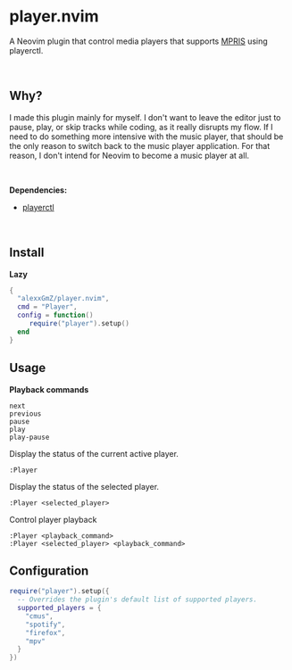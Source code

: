 # player.nvim

A Neovim plugin that control media players that supports [MPRIS](https://wiki.archlinux.org/title/MPRIS)
using playerctl.

<br>

## Why?

I made this plugin mainly for myself. I don't want to leave the editor just to pause,
play, or skip tracks while coding, as it really disrupts my flow. If I need to do
something more intensive with the music player, that should be the only reason to switch
back to the music player application. For that reason, I don't intend for Neovim to
become a music player at all.

<br>

**Dependencies:**

* [playerctl](https://github.com/altdesktop/playerctl)

<br>

## Install

**Lazy**

```lua
{
  "alexxGmZ/player.nvim",
  cmd = "Player",
  config = function()
     require("player").setup()
  end
}
```

## Usage

**Playback commands**

```
next
previous
pause
play
play-pause
```

Display the status of the current active player.

```
:Player
```

Display the status of the selected player.

```
:Player <selected_player>
```

Control player playback

```
:Player <playback_command>
:Player <selected_player> <playback_command>
```

## Configuration
```lua
require("player").setup({
  -- Overrides the plugin's default list of supported players.
  supported_players = {
    "cmus",
    "spotify",
    "firefox",
    "mpv"
  }
})
```
